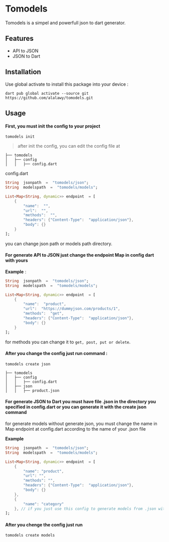# Tomodels
Tomodels is a simpel and powerfull json to dart generator.

## Features

 - API to JSON
 - JSON to Dart

## Installation

Use global activate to install this package into your device :

    dart pub global activate --source git https://github.com/alalawy/tomodels.git

## Usage

#### First, you must init the config to your project

    tomodels init

> after init the config, you can edit the config file at

```
├── tomodels
│   ├── config
│   │	├── config.dart
```

config.dart
```dart
String  jsonpath  =  "tomodels/json";
String  modelspath  =  "tomodels/models";

List<Map<String, dynamic>> endpoint  = [
	{
		"name":  "",
		"url":  "",
		"methods":  "",
		"headers": {"Content-Type":  "application/json"},
		"body": {}
	}
];
```

you can change json path or models path directory.

#### For generate API to JSON just change the endpoint Map in config dart with yours

**Example** : 
```dart
String  jsonpath  =  "tomodels/json";
String  modelspath  =  "tomodels/models";

List<Map<String, dynamic>> endpoint  = [
	{
		"name":  "product",
		"url":  "https://dummyjson.com/products/1",
		"methods":  "get", 
		"headers": {"Content-Type":  "application/json"},
		"body": {}
	}
];
```
for methods you can change it to `get, post, put or delete`.

#### After you change the config just run command :

`tomodels create json`

```
├── tomodels
│   ├── config
│   │	├── config.dart
│   ├── json
│   │	├── product.json
```

#### For generate JSON to Dart you must have file .json in the directory you specified in config.dart or you can generate it with the create json command

for generate models without generate json, you must change the name in Map endpoint at config.dart according to the name of your .json file

**Example**
```dart
String  jsonpath  =  "tomodels/json";
String  modelspath  =  "tomodels/models";

List<Map<String, dynamic>> endpoint  = [
	{
		"name": "product",
		"url": "",
		"methods": "", 
		"headers": {"Content-Type":  "application/json"},
		"body": {}
	}, 
	{
		"name": "category"
	}, // if you just use this config to generate models from .json without fetching data, you can just type name like this without url, methods, etc
];
```

#### After you chenge the config just run

`tomodels create models`